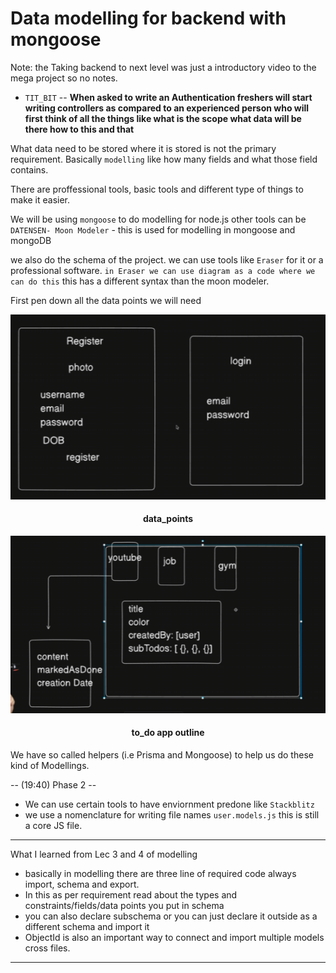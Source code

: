 # Data modelling for backend with mongoose
Note: the Taking backend to next level was just a introductory video to the mega project so no notes. 

* `TIT_BIT` -- **When asked to write an Authentication freshers will start writing controllers as compared to an experienced person who will first think of all the things like what is the scope what data will be there how to this and that**

What data need to be stored where it is stored is not the primary requirement. Basically `modelling` like how many fields and what those field contains. 

There are proffessional tools, basic tools and different type of things to make it easier. 

We will be using `mongoose` to do modelling for node.js
other tools can be `DATENSEN- Moon Modeler` - this is used for modelling in mongoose and mongoDB

we also do the schema of the project. we can use tools like `Eraser` for it or a professional software. `in Eraser we can use diagram as a code where we can do this` this has a different syntax than the moon modeler. 

First pen down all the data points we will need

![data_points](image.png)
#### <center>data_points
![to_do app outline](image-1.png)
#### <center>to_do app outline

We have so called helpers (i.e Prisma and Mongoose) to help us do these kind of Modellings.

-- (19:40) Phase 2 --

- We can use certain tools to have enviornment predone like `Stackblitz`
- we use a nomenclature for writing file names `user.models.js` this is still a core JS file. 


****************************
What I learned from Lec 3 and 4 of modelling 
* basically in modelling there are three line of required code always import, schema and export.
* In this as per requirement read about the types and constraints/fields/data points you put in schema
* you can also declare subschema or you can just declare it outside as a different schema and import it
* ObjectId is also an important way to connect and import multiple models cross files.
****************************
